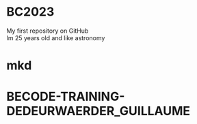 # BC2023
My first repository on GitHub <br>
Im 25 years old and like astronomy
# mkd
# BECODE-TRAINING-DEDEURWAERDER_GUILLAUME
